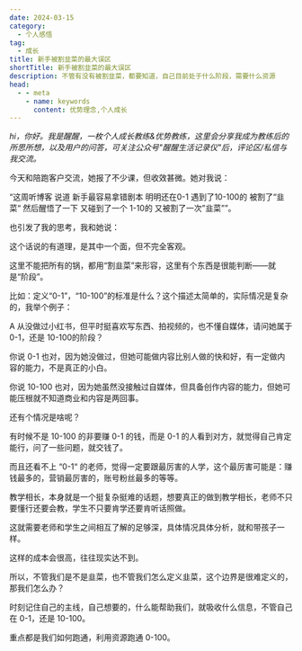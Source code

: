 ```yaml
---
date: 2024-03-15
category:
  - 个人感悟
tag:
  - 成长
title: 新手被割韭菜的最大误区
shortTitle: 新手被割韭菜的最大误区
description: 不管有没有被割韭菜，都要知道，自己目前处于什么阶段，需要什么资源
head:
  - - meta
    - name: keywords
      content: 优势理念,个人成长
---
```


*hi，你好。我是醒醒，一枚个人成长教练&优势教练，这里会分享我成为教练后的所思所想，以及用户的问答，可关注公众号"醒醒生活记录仪"后，评论区/私信与我交流。*

今天和陪跑客户交流，她报了不少课，但收效甚微。她对我说：

“这周听博客 说道 新手最容易拿错剧本 明明还在0-1 遇到了10-100的 被割了“韭菜“ 然后醒悟了一下 又碰到了一个 1-10的 又被割了一次”韭菜””。

也引发了我的思考，我和她说：

这个话说的有道理，是其中一个面，但不完全客观。

这里不能把所有的锅，都用“割韭菜”来形容，这里有个东西是很能判断——就是“阶段”。

比如：定义“0-1”，“10-100”的标准是什么？这个描述太简单的，实际情况是复杂的，我举个例子：

A 从没做过小红书，但平时挺喜欢写东西、拍视频的，也不懂自媒体，请问她属于 0-1，还是 10-100的阶段？

你说 0-1 也对，因为她没做过，但她可能做内容比别人做的快和好，有一定做内容的能力，不是真正的小白。

你说 10-100 也对，因为她虽然没接触过自媒体，但具备创作内容的能力，但她可能压根就不知道商业和内容是两回事。

还有个情况是啥呢？

有时候不是 10-100 的非要赚 0-1 的钱，而是 0-1 的人看到对方，就觉得自己肯定能行，问了一些问题，就交钱了。

而且还看不上 “0-1“ 的老师，觉得一定要跟最厉害的人学，这个最厉害可能是：赚钱最多的，营销最厉害的，账号粉丝最多的等等。

教学相长，本身就是一个挺复杂挺难的话题，想要真正的做到教学相长，老师不只要懂行还要会教，学生不只要肯学还要肯听话照做。

这就需要老师和学生之间相互了解的足够深，具体情况具体分析，就和带孩子一样。

这样的成本会很高，往往现实达不到。

所以，不管我们是不是韭菜，也不管我们怎么定义韭菜，这个边界是很难定义的，那我们怎么办？

时刻记住自己的主线，自己想要的，什么能帮助我们，就吸收什么信息，不管自己在 0-1，还是 10-100。

重点都是我们如何跑通，利用资源跑通 0-100。